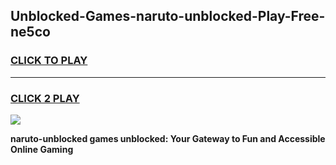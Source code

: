 
## Unblocked-Games-naruto-unblocked-Play-Free-ne5co
<h3>
<a href="https://premium76.site?title=naruto-unblocked&ref=23A">CLICK TO PLAY</a></h3>
<hr>

<h3>
<a href="https://premium76.site?title=naruto-unblocked&ref=23A">CLICK 2 PLAY</a>
  
</h3>

<a href="https://premium76.site?title=naruto-unblocked&ref=23A"><img src="https://clearcache.store/games.png"></a>


**naruto-unblocked games unblocked: Your Gateway to Fun and Accessible Online Gaming**
